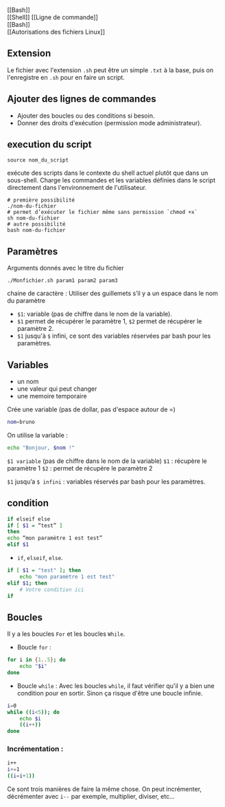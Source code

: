 [[Bash]]  
[[Shell]] 
[[Ligne de commande]]  
[[Bash]]  
[[Autorisations des fichiers Linux]]

## Extension
Le fichier avec l'extension `.sh` peut être un simple `.txt` à la base, puis on l'enregistre en `.sh` pour en faire un script.

## Ajouter des lignes de commandes
- Ajouter des boucles ou des conditions si besoin.
- Donner des droits d'exécution (permission mode administrateur).

## execution du script
```shell
source nom_du_script
``` 
exécute des scripts dans le contexte du shell actuel plutôt que dans un sous-shell.
Charge les commandes et les variables définies dans le script directement dans l'environnement de l'utilisateur.

```shell
# première possibilité
./nom-du-fichier
# permet d’exécuter le fichier même sans permission `chmod +x`
sh nom-du-fichier
# autre possibilité
bash nom-du-fichier
```


##  Paramètres

Arguments donnés avec le titre du fichier
```shell
./Monfichier.sh param1 param2 param3
```
chaine de caractère :
Utiliser des  guillemets s’il y a un espace dans le nom du paramètre 

- `$1`: variable (pas de chiffre dans le nom de la variable).
- `$1` permet de récupérer le paramètre 1, `$2` permet de récupérer le paramètre 2.
- `$1` jusqu'à `$` infini, ce sont des variables réservées par bash pour les paramètres.



## Variables

- un nom
- une valeur qui peut changer
- une memoire temporaire

Crée une variable (pas de dollar, pas d'espace autour de  =)
```sh
nom=bruno
```
On utilise la variable : 
```sh
echo "Bonjour, $nom !"
```

`$1 variable` (pas de chiffre dans le nom de la variable)
`$1` : récupère le paramètre 1
`$2` : permet de récupère le paramètre 2

`$1` jusqu’a `$ infini` :  variables réservés par 
bash pour les paramètres.

## condition
```bash
if elseif else
if [ $1 = “test” ]
then
echo “mon paramètre 1 est test”
elif $1
```
- `if`, `elseif`, `else`.
```bash
if [ $1 = "test" ]; then
    echo "mon paramètre 1 est test"
elif $1; then
    # Votre condition ici
if
```


## Boucles
Il y a les boucles `For` et les boucles `While`.
- Boucle `for` :
```bash
for i in {1..5}; do
    echo "$i"
done
```
- Boucle `while` :
Avec les boucles `while`, il faut vérifier qu'il y a bien une condition pour en sortir. Sinon ça risque d'être une boucle infinie.
```bash
i=0
while ((i<5)); do
    echo $i
    ((i++))
done
```
### Incrémentation :
```bash
i++
i+=1
((i=i+1))
```
Ce sont trois manières de faire la même chose.
On peut incrémenter, décrémenter avec `i--` par exemple, multiplier, diviser, etc...
